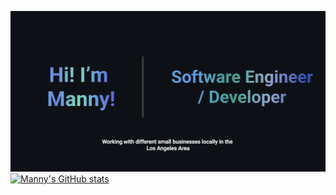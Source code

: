 ![alt text](/Banner.png)
[![Manny's GitHub stats](https://github-readme-stats.vercel.app/api?username=mannysanz715)](https://github.com/mannysanz715/github-readme-stats)


<!--
**mannysanz715/mannysanz715** is a ✨ _special_ ✨ repository because its `README.md` (this file) appears on your GitHub profile.

Here are some ideas to get you started:

- 🔭 I’m currently working on ...
- 🌱 I’m currently learning ...
- 👯 I’m looking to collaborate on ...
- 🤔 I’m looking for help with ...
- 💬 Ask me about ...
- 📫 How to reach me: ...
- 😄 Pronouns: ...
- ⚡ Fun fact: ...
-->
